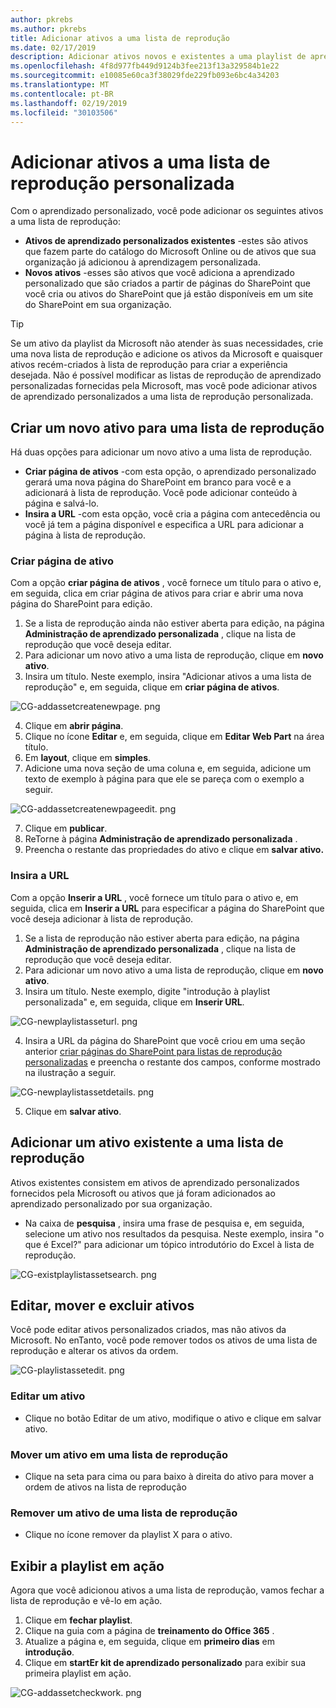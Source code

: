 ```yaml
---
author: pkrebs
ms.author: pkrebs
title: Adicionar ativos a uma lista de reprodução
ms.date: 02/17/2019
description: Adicionar ativos novos e existentes a uma playlist de aprendizado personalizada
ms.openlocfilehash: 4f8d977fb449d9124b3fee213f13a329584b1e22
ms.sourcegitcommit: e10085e60ca3f38029fde229fb093e6bc4a34203
ms.translationtype: MT
ms.contentlocale: pt-BR
ms.lasthandoff: 02/19/2019
ms.locfileid: "30103506"
---
```

# <a name="add-assets-to-a-custom-playlist"></a>Adicionar ativos a uma lista de reprodução personalizada

Com o aprendizado personalizado, você pode adicionar os seguintes ativos a uma lista de reprodução:

- **Ativos de aprendizado personalizados existentes** -estes são ativos que fazem parte do catálogo do Microsoft Online ou de ativos que sua organização já adicionou à aprendizagem personalizada.
- **Novos ativos** -esses são ativos que você adiciona a aprendizado personalizado que são criados a partir de páginas do SharePoint que você cria ou ativos do SharePoint que já estão disponíveis em um site do SharePoint em sua organização. 

> [!TIP]
> Se um ativo da playlist da Microsoft não atender às suas necessidades, crie uma nova lista de reprodução e adicione os ativos da Microsoft e quaisquer ativos recém-criados à lista de reprodução para criar a experiência desejada. Não é possível modificar as listas de reprodução de aprendizado personalizadas fornecidas pela Microsoft, mas você pode adicionar ativos de aprendizado personalizados a uma lista de reprodução personalizada.   

## <a name="create-a-new-asset-for-a-playlist"></a>Criar um novo ativo para uma lista de reprodução

Há duas opções para adicionar um novo ativo a uma lista de reprodução.

- **Criar página de ativos** -com esta opção, o aprendizado personalizado gerará uma nova página do SharePoint em branco para você e a adicionará à lista de reprodução. Você pode adicionar conteúdo à página e salvá-lo.  
- **Insira a URL** -com esta opção, você cria a página com antecedência ou você já tem a página disponível e especifica a URL para adicionar a página à lista de reprodução.

### <a name="create-asset-page"></a>Criar página de ativo 
Com a opção **criar página de ativos** , você fornece um título para o ativo e, em seguida, clica em criar página de ativos para criar e abrir uma nova página do SharePoint para edição. 

1.  Se a lista de reprodução ainda não estiver aberta para edição, na página **Administração de aprendizado personalizada** , clique na lista de reprodução que você deseja editar. 
2. Para adicionar um novo ativo a uma lista de reprodução, clique em **novo ativo**. 
3. Insira um título. Neste exemplo, insira "Adicionar ativos a uma lista de reprodução" e, em seguida, clique em **criar página de ativos**.

![CG-addassetcreatenewpage. png](media/cg-addassetcreatenewpage.png)

4. Clique em **abrir página**.
5. Clique no ícone **Editar** e, em seguida, clique em **Editar Web Part** na área título.
6. Em **layout**, clique em **simples**. 
7. Adicione uma nova seção de uma coluna e, em seguida, adicione um texto de exemplo à página para que ele se pareça com o exemplo a seguir. 

![CG-addassetcreatenewpageedit. png](media/cg-addassetcreatenewpageedit.png)

7. Clique em **publicar**.
8. ReTorne à página **Administração de aprendizado personalizada** . 
9. Preencha o restante das propriedades do ativo e clique em **salvar ativo.**

### <a name="enter-the-url"></a>Insira a URL
Com a opção **Inserir a URL** , você fornece um título para o ativo e, em seguida, clica em **Inserir a URL** para especificar a página do SharePoint que você deseja adicionar à lista de reprodução. 

1.  Se a lista de reprodução não estiver aberta para edição, na página **Administração de aprendizado personalizada** , clique na lista de reprodução que você deseja editar. 
2. Para adicionar um novo ativo a uma lista de reprodução, clique em **novo ativo**. 
3. Insira um título. Neste exemplo, digite "introdução à playlist personalizada" e, em seguida, clique em **Inserir URL**. 

![CG-newplaylistasseturl. png](media/cg-newplaylistasseturl.png)

4. Insira a URL da página do SharePoint que você criou em uma seção anterior [criar páginas do SharePoint para listas de reprodução personalizadas](custom_createnewpage.md) e preencha o restante dos campos, conforme mostrado na ilustração a seguir.

![CG-newplaylistassetdetails. png](media/cg-newplaylistassetdetails.png)

5. Clique em **salvar ativo**. 

## <a name="add-an-existing-asset-to-a-playlist"></a>Adicionar um ativo existente a uma lista de reprodução

Ativos existentes consistem em ativos de aprendizado personalizados fornecidos pela Microsoft ou ativos que já foram adicionados ao aprendizado personalizado por sua organização. 

- Na caixa de **pesquisa** , insira uma frase de pesquisa e, em seguida, selecione um ativo nos resultados da pesquisa. Neste exemplo, insira "o que é Excel?" para adicionar um tópico introdutório do Excel à lista de reprodução.

![CG-existplaylistassetsearch. png](media/cg-existplaylistassetsearch.png)

## <a name="edit-move-and-delete-assets"></a>Editar, mover e excluir ativos
Você pode editar ativos personalizados criados, mas não ativos da Microsoft. No enTanto, você pode remover todos os ativos de uma lista de reprodução e alterar os ativos da ordem. 

![CG-playlistassetedit. png](media/cg-playlistassetedit.png)

### <a name="edit-an-asset"></a>Editar um ativo
- Clique no botão Editar de um ativo, modifique o ativo e clique em salvar ativo. 

### <a name="move-an-asset-in-a-playlist"></a>Mover um ativo em uma lista de reprodução
- Clique na seta para cima ou para baixo à direita do ativo para mover a ordem de ativos na lista de reprodução

### <a name="remove-an-asset-from-a-playlist"></a>Remover um ativo de uma lista de reprodução
- Clique no ícone remover da playlist X para o ativo. 

## <a name="view-the-playlist-in-action"></a>Exibir a playlist em ação
Agora que você adicionou ativos a uma lista de reprodução, vamos fechar a lista de reprodução e vê-lo em ação. 

1. Clique em **fechar playlist**.
2. Clique na guia com a página de **treinamento do Office 365** .
3. Atualize a página e, em seguida, clique em **primeiro dias** em **introdução**.
4. Clique em **startEr kit de aprendizado personalizado** para exibir sua primeira playlist em ação. 

![CG-addassetcheckwork. png](media/cg-addassetcheckwork.png)